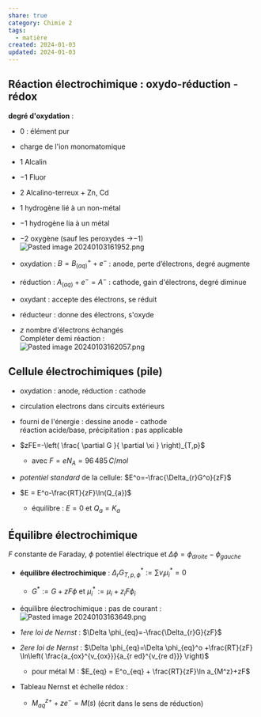 ```yaml
---  
share: true  
category: Chimie 2  
tags:  
  - matière  
created: 2024-01-03  
updated: 2024-01-03  
---  
```

  
## Réaction électrochimique : oxydo-réduction - rédox  
**degré d'oxydation**  :   
  
- $0$ : élément pur  
  
- charge de l'ion monomatomique  
  
- $1$ Alcalin  
  
- $-1$ Fluor  
  
- $2$ Alcalino-terreux + Zn, Cd  
  
- $1$ hydrogène lié à un non-métal  
  
- $-1$ hydrogène lia à un métal  
  
- $-2$ oxygène (sauf les peroxydes →$-1$)  
![Pasted image 20240103161952.png](Pasted%20image%2020240103161952.png)  
  
- oxydation : $B = B_{(aq)}^+ + e^−$ : anode, perte d’électrons, degré augmente  
  
- réduction : $A_{(aq)} + e^− = A^−$ : cathode, gain d'électrons,  degré diminue  
  
- oxydant    : accepte des électrons, se réduit  
  
- réducteur : donne des électrons,  s'oxyde  
  
- $z$ nombre d'électrons échangés  
Compléter demi réaction :   
	![Pasted image 20240103162057.png](Pasted%20image%2020240103162057.png)  
## Cellule électrochimiques (pile)  
  
- oxydation : anode, réduction : cathode  
  
- circulation electrons dans circuits extérieurs  
  
- fourni de l'énergie : dessine anode - cathode  
réaction acide/base, précipitation : pas applicable  
  
  
  
- $zFE=-\left( \frac{ \partial G }{ \partial \xi } \right)_{T,p}$  
	- avec $F=eN_{A}=96\,485\,C /mol$  
  
- *potentiel standard* de la cellule: $E^o=-\frac{\Delta_{r}G^o}{zF}$   
  
- $E = E^o-\frac{RT}{zF}\ln(Q_{a})$  
	- équilibre : $E=0$ et $Q_{a}=K_{a}$   
  
## Équilibre électrochimique  
$F$ constante de Faraday, $\phi$ potentiel électrique et $\Delta \phi=\phi_{droite}-\phi_{gauche}$  
  
- **équilibre électrochimique** : $\Delta_{r}G_{T,p,\phi}^*:=\sum v_{i}\mu^*_{i}=0$  
	- $G^*:=G+zF\phi$ et $\mu^*_{i} :=\mu_{i}+z_{i}F\phi_{i}$  
  
- équilibre électrochimique : pas de courant :![Pasted image 20240103163649.png](Pasted%20image%2020240103163649.png)  
  
- *1ere loi de Nernst* : $\Delta \phi_{eq}=-\frac{\Delta_{r}G}{zF}$  
  
- *2ere loi de Nernst* : $\Delta \phi_{eq}=\Delta \phi_{eq}^o +\frac{RT}{zF} \ln\left( \frac{a_{ox}^{v_{ox}}}{a_{r ed}^{v_{re d}}} \right)$  
	- pour métal M : $E_{eq} = E^o_{eq} + \frac{RT}{zF}\ln a_{M^z}+zF$  
  
- Tableau Nernst et échelle rédox :   
	- $M^{z+}_{aq}+ze^-=M(s)$ (écrit dans le sens de réduction)  
